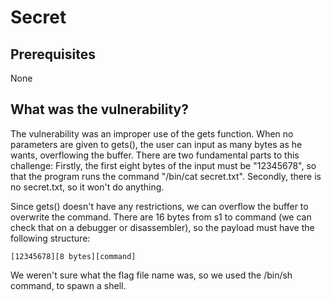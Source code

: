 # Secret

## Prerequisites
None

## What was the vulnerability?
The vulnerability was an improper use of the gets function. When no parameters are given to gets(), the user can input as many bytes as he wants, overflowing the buffer.
There are two fundamental parts to this challenge: 
Firstly, the first eight bytes of the input must be "12345678", so that the program runs the command "/bin/cat secret.txt".
Secondly, there is no secret.txt, so it won't do anything.

Since gets() doesn't have any restrictions, we can overflow the buffer to overwrite the command. There are 16 bytes from s1 to command (we can check that on a debugger or disassembler), so the payload must have the following structure:

`[12345678][8 bytes][command]` 

We weren't sure what the flag file name was, so we used the /bin/sh command, to spawn a shell.
